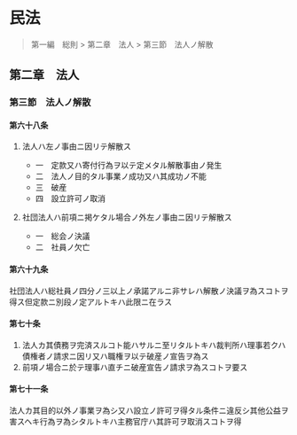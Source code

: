 # 民法

> 第一編　総則 > 第二章　法人 > 第三節　法人ノ解散

## 第二章　法人

### 第三節　法人ノ解散

#### 第六十八条

1. 法人ハ左ノ事由ニ因リテ解散ス

    - 一　定款又ハ寄付行為ヲ以テ定メタル解散事由ノ発生
    - 二　法人ノ目的タル事業ノ成功又ハ其成功ノ不能
    - 三　破産
    - 四　設立許可ノ取消

2. 社団法人ハ前項ニ掲ケタル場合ノ外左ノ事由ニ因リテ解散ス

    - 一　総会ノ決議
    - 二　社員ノ欠亡

#### 第六十九条

社団法人ハ総社員ノ四分ノ三以上ノ承諾アルニ非サレハ解散ノ決議ヲ為スコトヲ得ス但定款ニ別段ノ定アルトキハ此限ニ在ラス

#### 第七十条

1. 法人カ其債務ヲ完済スルコト能ハサルニ至リタルトキハ裁判所ハ理事若クハ債権者ノ請求ニ因リ又ハ職権ヲ以テ破産ノ宣告ヲ為ス
2. 前項ノ場合ニ於テ理事ハ直チニ破産宣告ノ請求ヲ為スコトヲ要ス

#### 第七十一条

法人カ其目的以外ノ事業ヲ為シ又ハ設立ノ許可ヲ得タル条件ニ違反シ其他公益ヲ害スヘキ行為ヲ為シタルトキハ主務官庁ハ其許可ヲ取消スコトヲ得
